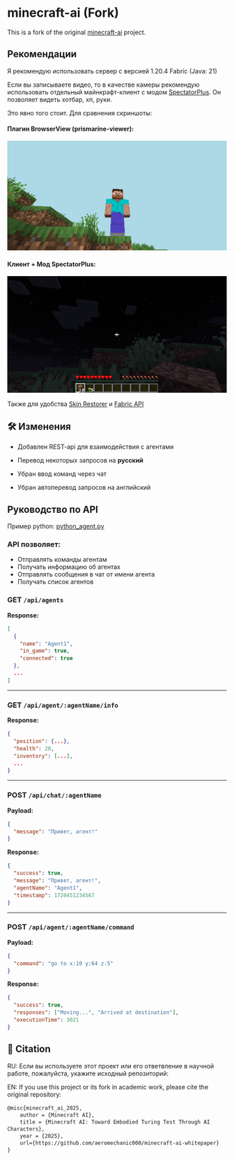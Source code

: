 # minecraft-ai (Fork)

This is a fork of the original [minecraft-ai](https://github.com/aeromechanic000/minecraft-ai) project.

## Рекомендации
Я рекомендую использовать сервер с версией 1.20.4 Fabric (Java: 21)

Если вы записываете видео, то в качестве камеры рекомендую использовать отдельный майнкрафт-клиент с модом [SpectatorPlus](https://modrinth.com/plugin/spectatorplus). Он позволяет видеть хотбар, хп, руки.

Это явно того стоит. Для сравнения скриншоты:

#### Плагин BrowserView (prismarine-viewer):

![Prismarine Viewer](https://github.com/Badim41/minecraft-ai/blob/master/screenshots/prismarine-viewer.png?raw=true)

#### Клиент + Мод SpectatorPlus:

![SpectatorPlus](https://github.com/Badim41/minecraft-ai/blob/master/screenshots/spectatorplus.png?raw=true)

Также для удобства [Skin Restorer](https://modrinth.com/mod/skinrestorer/versions) и [Fabric API](https://modrinth.com/mod/fabric-api/version/0.91.2+1.20.4)

## 🛠️ Изменения
- Добавлен REST-api для взаимодействия с агентами
- Перевод некоторых запросов на **русский**

- Убран ввод команд через чат
- Убран автоперевод запросов на английский


## Руководство по API

Пример python: [python_agent.py](https://github.com/Badim41/minecraft-ai/blob/main/python_agent.py)

### API позволяет:
* Отправлять команды агентам
* Получать информацию об агентах
* Отправлять сообщения в чат от имени агента
* Получать список агентов 

### **GET** `/api/agents`

**Response:**

```json
[
  {
    "name": "Agent1",
    "in_game": true,
    "connected": true
  },
  ...
]
```

---

### **GET** `/api/agent/:agentName/info`

**Response:**

```json
{
  "position": {...},
  "health": 20,
  "inventory": [...],
  ...
}
```

---

### **POST** `/api/chat/:agentName`

**Payload:**

```json
{
  "message": "Привет, агент!"
}
```

**Response:**

```json
{
  "success": true,
  "message": "Привет, агент!",
  "agentName": "Agent1",
  "timestamp": 1720451234567
}
```

---

### **POST** `/api/agent/:agentName/command`

**Payload:**

```json
{
  "command": "go to x:10 y:64 z:5"
}
```

**Response:**

```json
{
  "success": true,
  "responses": ["Moving...", "Arrived at destination"],
  "executionTime": 3021
}
```

## 🧾 Citation
RU:
Если вы используете этот проект или его ответвление в научной работе, пожалуйста, укажите исходный репозиторий:

EN:
If you use this project or its fork in academic work, please cite the original repository:

```
@misc{minecraft_ai_2025,
    author = {Minecraft AI},
    title = {Minecraft AI: Toward Embodied Turing Test Through AI Characters},
    year = {2025},
    url={https://github.com/aeromechanic000/minecraft-ai-whitepaper}
}
```